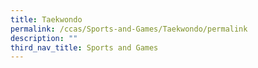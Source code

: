 ```yaml
---
title: Taekwondo
permalink: /ccas/Sports-and-Games/Taekwondo/permalink
description: ""
third_nav_title: Sports and Games
---
```

